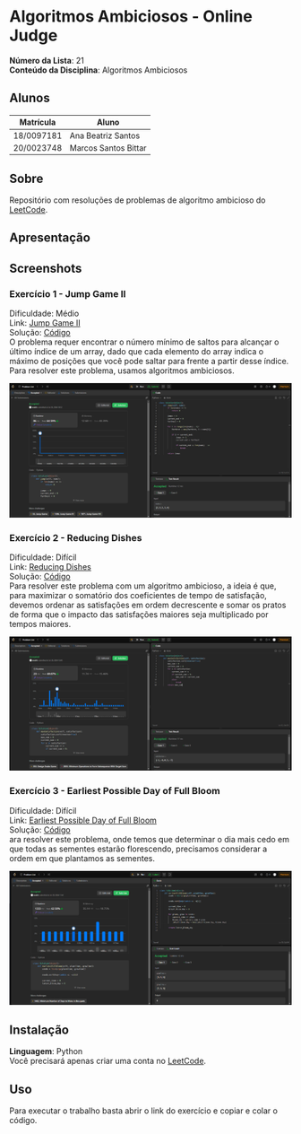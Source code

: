 # Algoritmos Ambiciosos - Online Judge

**Número da Lista**: 21<br>
**Conteúdo da Disciplina**: Algoritmos Ambiciosos<br>

## Alunos

|Matrícula | Aluno |
| -- | -- |
| 18/0097181  |  Ana Beatriz Santos |
| 20/0023748  |  Marcos Santos Bittar |

## Sobre

Repositório com resoluções de problemas de algoritmo ambicioso do [LeetCode](https://leetcode.com/).

## Apresentação

## Screenshots

### Exercício 1 - Jump Game II

Dificuldade: Médio <br>
Link: [Jump Game II](https://leetcode.com/problems/jump-game-ii/description/)<br>
Solução: [Código](assets/codes/jumpii.py)<br>
O problema requer encontrar o número mínimo de saltos para alcançar o último índice de um array, dado que cada elemento do array indica o máximo de posições que você pode saltar para frente a partir desse índice. Para resolver este problema, usamos algoritmos ambiciosos.

![](assets/img/exe1.png)

### Exercício 2 - Reducing Dishes

Dificuldade: Difícil <br>
Link: [Reducing Dishes](https://leetcode.com/problems/reducing-dishes/description/)<br>
Solução: [Código](assets/codes/reducing.py)<br>
Para resolver este problema com um algoritmo ambicioso, a ideia é que, para maximizar o somatório dos coeficientes de tempo de satisfação, devemos ordenar as satisfações em ordem decrescente e somar os pratos de forma que o impacto das satisfações maiores seja multiplicado por tempos maiores.

![](assets/img/exe2.png)

### Exercício 3 - Earliest Possible Day of Full Bloom

Dificuldade: Difícil <br>
Link: [Earliest Possible Day of Full Bloom](https://leetcode.com/problems/earliest-possible-day-of-full-bloom/description/)<br>
Solução: [Código](assets/codes/earliest.py)<br>
ara resolver este problema, onde temos que determinar o dia mais cedo em que todas as sementes estarão florescendo, precisamos considerar a ordem em que plantamos as sementes.

![](assets/img/exe3.png)

## Instalação

**Linguagem**: Python<br>
Você precisará apenas criar uma conta no [LeetCode](https://leetcode.com/).

## Uso

Para executar o trabalho basta abrir o link do exercício e copiar e colar o código.
